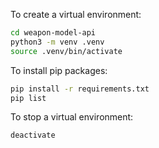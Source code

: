 To create a virtual environment:

```bash
cd weapon-model-api
python3 -m venv .venv
source .venv/bin/activate
```

To install pip packages:

```bash
pip install -r requirements.txt
pip list
```

To stop a virtual environment:

```bash
deactivate
```